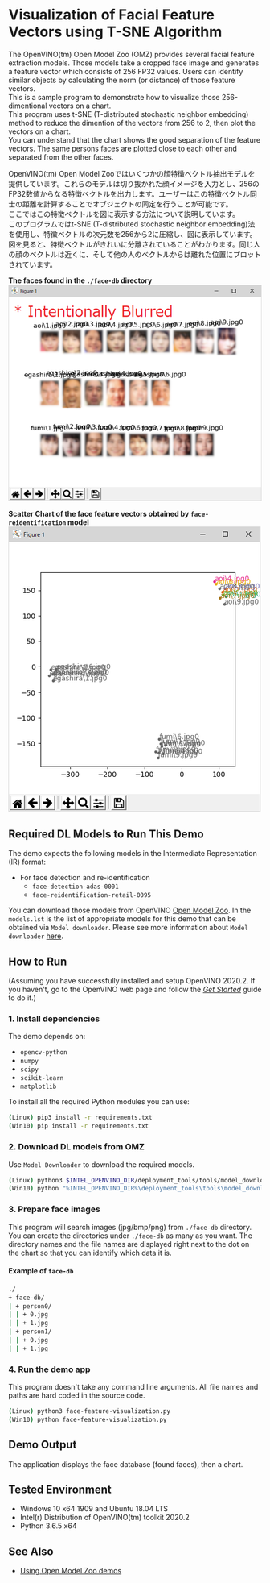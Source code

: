 # Visualization of Facial Feature Vectors using T-SNE Algorithm
The OpenVINO(tm) Open Model Zoo (OMZ) provides several facial feature extraction models. Those models take a cropped face image and generates a feature vector which consists of 256 FP32 values. Users can identify similar objects by calculating the norm (or distance) of those feature vectors.  
This is a sample program to demonstrate how to visualize those 256-dimentional vectors on a chart.  
This program uses t-SNE (T-distributed stochastic neighbor embedding) method to reduce the dimention of the vectors from 256 to 2, then plot the vectors on a chart.  
You can understand that the chart shows the good separation of the feature vectors. The same persons faces are plotted close to each other and separated from the other faces.  

OpenVINO(tm) Open Model Zooではいくつかの顔特徴ベクトル抽出モデルを提供しています。これらのモデルは切り抜かれた顔イメージを入力とし、256のFP32数値からなる特徴ベクトルを出力します。ユーザーはこの特徴ベクトル同士の距離を計算することでオブジェクトの同定を行うことが可能です。  
ここではこの特徴ベクトルを図に表示する方法について説明しています。  
このプログラムではt-SNE (T-distributed stochastic neighbor embedding)法を使用し、特徴ベクトルの次元数を256から2に圧縮し、図に表示しています。  
図を見ると、特徴ベクトルがきれいに分離されていることがわかります。同じ人の顔のベクトルは近くに、そして他の人のベクトルからは離れた位置にプロットされています。

**The faces found in the `./face-db` directory**
![face_db](./resources/db.png)  

**Scatter Chart of the face feature vectors obtained by `face-reidentification` model**
![scatter_chart](./resources/t-sne.png)

## Required DL Models to Run This Demo

The demo expects the following models in the Intermediate Representation (IR) format:

 * For face detection and re-identification 
   * `face-detection-adas-0001`
   * `face-reidentification-retail-0095`


You can download those models from OpenVINO [Open Model Zoo](https://github.com/opencv/open_model_zoo).
In the `models.lst` is the list of appropriate models for this demo that can be obtained via `Model downloader`.
Please see more information about `Model downloader` [here](../../../tools/downloader/README.md).

## How to Run

(Assuming you have successfully installed and setup OpenVINO 2020.2. If you haven't, go to the OpenVINO web page and follow the [*Get Started*](https://software.intel.com/en-us/openvino-toolkit/documentation/get-started) guide to do it.)  

### 1. Install dependencies  
The demo depends on:
- `opencv-python`
- `numpy`
- `scipy`
- `scikit-learn`
- `matplotlib`

To install all the required Python modules you can use:

``` sh
(Linux) pip3 install -r requirements.txt
(Win10) pip install -r requirements.txt
```

### 2. Download DL models from OMZ
Use `Model Downloader` to download the required models.
``` sh
(Linux) python3 $INTEL_OPENVINO_DIR/deployment_tools/tools/model_downloader/downloader.py --list models.lst
(Win10) python "%INTEL_OPENVINO_DIR%\deployment_tools\tools\model_downloader\downloader.py" --list models.lst
```

### 3. Prepare face images
This program will search images (jpg/bmp/png) from `./face-db` directory. You can create the directories under `./face-db` as many as you want. The directory names and the file names are displayed right next to the dot on the chart so that you can identify which data it is.  

#### Example of `face-db`
```sh
./
+ face-db/
| + person0/
| | + 0.jpg
| | + 1.jpg
| + person1/
| | + 0.jpg
| | + 1.jpg
```

### 4. Run the demo app
This program doesn't take any command line arguments. All file names and paths are hard coded in the source code.
``` sh
(Linux) python3 face-feature-visualization.py
(Win10) python face-feature-visualization.py
```

## Demo Output  
The application displays the face database (found faces), then a chart.

## Tested Environment  
- Windows 10 x64 1909 and Ubuntu 18.04 LTS  
- Intel(r) Distribution of OpenVINO(tm) toolkit 2020.2  
- Python 3.6.5 x64  

## See Also  
* [Using Open Model Zoo demos](../../README.md)  
